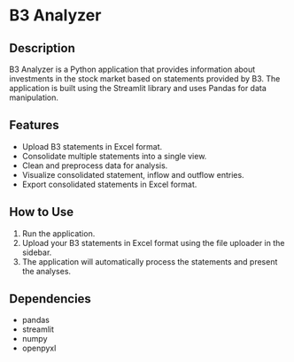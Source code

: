 # B3 Analyzer

## Description
B3 Analyzer is a Python application that provides information about investments in the stock market based on statements provided by B3. The application is built using the Streamlit library and uses Pandas for data manipulation.

## Features
- Upload B3 statements in Excel format.
- Consolidate multiple statements into a single view.
- Clean and preprocess data for analysis.
- Visualize consolidated statement, inflow and outflow entries.
- Export consolidated statements in Excel format.

## How to Use
1. Run the application.
2. Upload your B3 statements in Excel format using the file uploader in the sidebar.
3. The application will automatically process the statements and present the analyses.

## Dependencies
- pandas
- streamlit
- numpy
- openpyxl